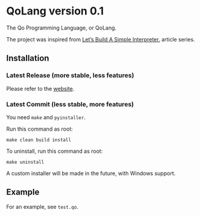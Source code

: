 # QoLang version 0.1
The Qo Programming Language, or QoLang.

The project was inspired from [Let’s Build A Simple Interpreter.](https://ruslanspivak.com/lsbasi-part1/) article series.

## Installation
### Latest Release (more stable, less features)
Please refer to the [website](https://qolang.camroku.tech/#Installation).

### Latest Commit (less stable, more features)
You need `make` and `pyinstaller`.

Run this command as root:
```
make clean build install
```

To uninstall, run this command as root:
```
make uninstall
```

A custom installer will be made in the future, with Windows support.

## Example
For an example, see `test.qo`.